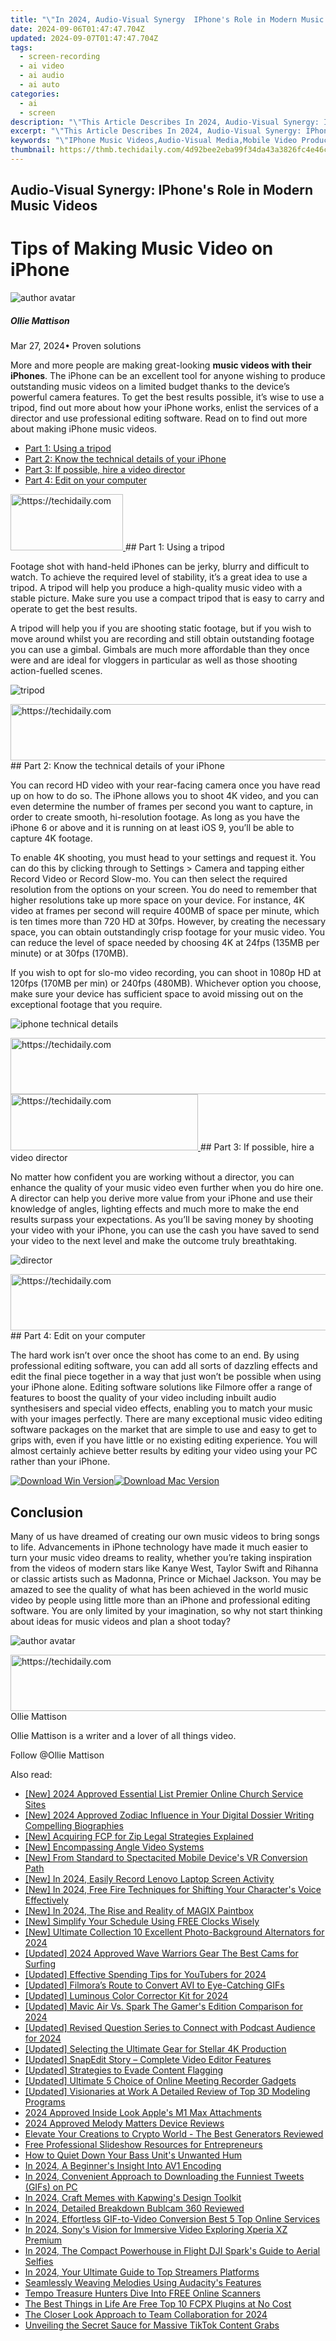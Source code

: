 ```yaml
---
title: "\"In 2024, Audio-Visual Synergy  IPhone's Role in Modern Music Videos\""
date: 2024-09-06T01:47:47.704Z
updated: 2024-09-07T01:47:47.704Z
tags: 
  - screen-recording
  - ai video
  - ai audio
  - ai auto
categories: 
  - ai
  - screen
description: "\"This Article Describes In 2024, Audio-Visual Synergy: IPhone's Role in Modern Music Videos\""
excerpt: "\"This Article Describes In 2024, Audio-Visual Synergy: IPhone's Role in Modern Music Videos\""
keywords: "\"IPhone Music Videos,Audio-Visual Media,Mobile Video Production,IPhones in MVs,Apple Device for MVs,IPod Making Soundscape,IPhone Visuals in MVs\""
thumbnail: https://thmb.techidaily.com/4d92bee2eba99f34da43a3826fc4e46ce3e4a6c22b117140d007c698449c206f.png
---
```


## Audio-Visual Synergy: IPhone's Role in Modern Music Videos

# Tips of Making Music Video on iPhone

![author avatar](https://images.wondershare.com/filmora/article-images/ollie-mattison.jpg)

##### Ollie Mattison

 Mar 27, 2024• Proven solutions

 More and more people are making great-looking **music videos with their iPhones**. The iPhone can be an excellent tool for anyone wishing to produce outstanding music videos on a limited budget thanks to the device’s powerful camera features. To get the best results possible, it’s wise to use a tripod, find out more about how your iPhone works, enlist the services of a director and use professional editing software. Read on to find out more about making iPhone music videos.

* [Part 1: Using a tripod](#part1)
* [Part 2: Know the technical details of your iPhone](#part2)
* [Part 3: If possible, hire a video director](#part3)
* [Part 4: Edit on your computer](#part4)

<!-- affiliate ads begin -->
<a href="https://aligracehair.sjv.io/c/5597632/2115929/19272" target="_top" id="2115929">
  <img src="//a.impactradius-go.com/display-ad/19272-2115929" border="0" alt="https://techidaily.com" width="180" height="90"/>
</a>
<img height="0" width="0" src="https://aligracehair.sjv.io/i/5597632/2115929/19272" style="position:absolute;visibility:hidden;" border="0" />
<!-- affiliate ads end -->
## Part 1: Using a tripod

 Footage shot with hand-held iPhones can be jerky, blurry and difficult to watch. To achieve the required level of stability, it’s a great idea to use a tripod. A tripod will help you produce a high-quality music video with a stable picture. Make sure you use a compact tripod that is easy to carry and operate to get the best results.

 A tripod will help you if you are shooting static footage, but if you wish to move around whilst you are recording and still obtain outstanding footage you can use a gimbal. Gimbals are much more affordable than they once were and are ideal for vloggers in particular as well as those shooting action-fuelled scenes.

![tripod](https://images.wondershare.com/filmora/article-images/jellyfish-metal-spring-tripod.jpg)

<!-- affiliate ads begin -->
<a href="https://appsumo.8odi.net/c/5597632/2123727/7443" target="_top" id="2123727">
  <img src="//a.impactradius-go.com/display-ad/7443-2123727" border="0" alt="https://techidaily.com" width="728" height="90"/>
</a>
<img height="0" width="0" src="https://appsumo.8odi.net/i/5597632/2123727/7443" style="position:absolute;visibility:hidden;" border="0" />
<!-- affiliate ads end -->
## Part 2: Know the technical details of your iPhone

 You can record HD video with your rear-facing camera once you have read up on how to do so. The iPhone allows you to shoot 4K video, and you can even determine the number of frames per second you want to capture, in order to create smooth, hi-resolution footage. As long as you have the iPhone 6 or above and it is running on at least iOS 9, you’ll be able to capture 4K footage.

 To enable 4K shooting, you must head to your settings and request it. You can do this by clicking through to Settings > Camera and tapping either Record Video or Record Slow-mo. You can then select the required resolution from the options on your screen. You do need to remember that higher resolutions take up more space on your device. For instance, 4K video at frames per second will require 400MB of space per minute, which is ten times more than 720 HD at 30fps. However, by creating the necessary space, you can obtain outstandingly crisp footage for your music video. You can reduce the level of space needed by choosing 4K at 24fps (135MB per minute) or at 30fps (170MB).

 If you wish to opt for slo-mo video recording, you can shoot in 1080p HD at 120fps (170MB per min) or 240fps (480MB). Whichever option you choose, make sure your device has sufficient space to avoid missing out on the exceptional footage that you require.

![iphone technical details](https://images.wondershare.com/filmora/article-images/Shooting-iPhone.jpg)

<!-- affiliate ads begin -->
<a href="https://unicoeye.pxf.io/c/5597632/2134247/18498" target="_top" id="2134247">
  <img src="//a.impactradius-go.com/display-ad/18498-2134247" border="0" alt="https://techidaily.com" width="728" height="90"/>
</a>
<img height="0" width="0" src="https://unicoeye.pxf.io/i/5597632/2134247/18498" style="position:absolute;visibility:hidden;" border="0" />
<!-- affiliate ads end -->
<!-- affiliate ads begin -->
<a href="https://25home.pxf.io/c/5597632/2123478/16836" target="_top" id="2123478">
  <img src="//a.impactradius-go.com/display-ad/16836-2123478" border="0" alt="https://techidaily.com" width="300" height="90"/>
</a>
<img height="0" width="0" src="https://25home.pxf.io/i/5597632/2123478/16836" style="position:absolute;visibility:hidden;" border="0" />
<!-- affiliate ads end -->
## Part 3: If possible, hire a video director

 No matter how confident you are working without a director, you can enhance the quality of your music video even further when you do hire one. A director can help you derive more value from your iPhone and use their knowledge of angles, lighting effects and much more to make the end results surpass your expectations. As you’ll be saving money by shooting your video with your iPhone, you can use the cash you have saved to send your video to the next level and make the outcome truly breathtaking.

![director](https://images.wondershare.com/filmora/article-images/director.jpg)

<!-- affiliate ads begin -->
<a href="https://appsumo.8odi.net/c/5597632/2123735/7443" target="_top" id="2123735">
  <img src="//a.impactradius-go.com/display-ad/7443-2123735" border="0" alt="https://techidaily.com" width="600" height="90"/>
</a>
<img height="0" width="0" src="https://appsumo.8odi.net/i/5597632/2123735/7443" style="position:absolute;visibility:hidden;" border="0" />
<!-- affiliate ads end -->
## Part 4: Edit on your computer

 The hard work isn’t over once the shoot has come to an end. By using professional editing software, you can add all sorts of dazzling effects and edit the final piece together in a way that just won’t be possible when using your iPhone alone. Editing software solutions like Filmore offer a range of features to boost the quality of your video including inbuilt audio synthesisers and special video effects, enabling you to match your music with your images perfectly. There are many exceptional music video editing software packages on the market that are simple to use and easy to get to grips with, even if you have little or no existing editing experience. You will almost certainly achieve better results by editing your video using your PC rather than your iPhone.

[![Download Win Version](https://images.wondershare.com/filmora/guide/download-btn-win.jpg)](https://tools.techidaily.com/wondershare/filmora/download/)[![Download Mac Version](https://images.wondershare.com/filmora/guide/download-btn-mac.jpg)](https://tools.techidaily.com/wondershare/filmora/download/)

## Conclusion

 Many of us have dreamed of creating our own music videos to bring songs to life. Advancements in iPhone technology have made it much easier to turn your music video dreams to reality, whether you’re taking inspiration from the videos of modern stars like Kanye West, Taylor Swift and Rihanna or classic artists such as Madonna, Prince or Michael Jackson. You may be amazed to see the quality of what has been achieved in the world music video by people using little more than an iPhone and professional editing software. You are only limited by your imagination, so why not start thinking about ideas for music videos and plan a shoot today?

![author avatar](https://images.wondershare.com/filmora/article-images/ollie-mattison.jpg)

<!-- affiliate ads begin -->
<a href="https://ephamedtechinc.pxf.io/c/5597632/2136616/26400" target="_top" id="2136616">
  <img src="//a.impactradius-go.com/display-ad/26400-2136616" border="0" alt="https://techidaily.com" width="728" height="90"/>
</a>
<img height="0" width="0" src="https://ephamedtechinc.pxf.io/i/5597632/2136616/26400" style="position:absolute;visibility:hidden;" border="0" />
<!-- affiliate ads end -->
Ollie Mattison

Ollie Mattison is a writer and a lover of all things video.

Follow @Ollie Mattison


<ins class="adsbygoogle"
     style="display:block"
     data-ad-format="autorelaxed"
     data-ad-client="ca-pub-7571918770474297"
     data-ad-slot="1223367746"></ins>



<ins class="adsbygoogle"
     style="display:block"
     data-ad-client="ca-pub-7571918770474297"
     data-ad-slot="8358498916"
     data-ad-format="auto"
     data-full-width-responsive="true"></ins>


<span class="atpl-alsoreadstyle">Also read:</span>
<div><ul>
<li><a href="https://fox-info.techidaily.com/new-2024-approved-essential-list-premier-online-church-service-sites/"><u>[New] 2024 Approved  Essential List  Premier Online Church Service Sites</u></a></li>
<li><a href="https://fox-info.techidaily.com/new-2024-approved-zodiac-influence-in-your-digital-dossier-writing-compelling-biographies/"><u>[New] 2024 Approved  Zodiac Influence in Your Digital Dossier  Writing Compelling Biographies</u></a></li>
<li><a href="https://fox-info.techidaily.com/new-acquiring-fcp-for-zip-legal-strategies-explained/"><u>[New] Acquiring FCP for Zip  Legal Strategies Explained</u></a></li>
<li><a href="https://fox-info.techidaily.com/new-encompassing-angle-video-systems/"><u>[New] Encompassing Angle Video Systems</u></a></li>
<li><a href="https://fox-info.techidaily.com/new-from-standard-to-spectacited-mobile-devices-vr-conversion-path/"><u>[New] From Standard to Spectacited  Mobile Device's VR Conversion Path</u></a></li>
<li><a href="https://screen-mirroring-recording.techidaily.com/new-in-2024-easily-record-lenovo-laptop-screen-activity/"><u>[New] In 2024, Easily Record Lenovo Laptop Screen Activity</u></a></li>
<li><a href="https://fox-info.techidaily.com/new-in-2024-free-fire-techniques-for-shifting-your-characters-voice-effectively/"><u>[New] In 2024, Free Fire  Techniques for Shifting Your Character's Voice Effectively</u></a></li>
<li><a href="https://fox-info.techidaily.com/new-in-2024-the-rise-and-reality-of-magix-paintbox/"><u>[New] In 2024, The Rise and Reality of MAGIX Paintbox</u></a></li>
<li><a href="https://fox-info.techidaily.com/new-simplify-your-schedule-using-free-clocks-wisely/"><u>[New] Simplify Your Schedule  Using FREE Clocks Wisely</u></a></li>
<li><a href="https://fox-info.techidaily.com/new-ultimate-collection-10-excellent-photo-background-alternators-for-2024/"><u>[New] Ultimate Collection  10 Excellent Photo-Background Alternators for 2024</u></a></li>
<li><a href="https://fox-info.techidaily.com/updated-2024-approved-wave-warriors-gear-the-best-cams-for-surfing/"><u>[Updated] 2024 Approved  Wave Warriors Gear  The Best Cams for Surfing</u></a></li>
<li><a href="https://fox-info.techidaily.com/updated-effective-spending-tips-for-youtubers-for-2024/"><u>[Updated] Effective Spending Tips for YouTubers for 2024</u></a></li>
<li><a href="https://fox-info.techidaily.com/updated-filmoras-route-to-convert-avi-to-eye-catching-gifs/"><u>[Updated] Filmora’s Route to Convert AVI to Eye-Catching GIFs</u></a></li>
<li><a href="https://fox-info.techidaily.com/updated-luminous-color-corrector-kit-for-2024/"><u>[Updated] Luminous Color Corrector Kit for 2024</u></a></li>
<li><a href="https://fox-info.techidaily.com/updated-mavic-air-vs-spark-the-gamers-edition-comparison-for-2024/"><u>[Updated] Mavic Air Vs. Spark  The Gamer's Edition Comparison for 2024</u></a></li>
<li><a href="https://fox-info.techidaily.com/updated-revised-question-series-to-connect-with-podcast-audience-for-2024/"><u>[Updated] Revised Question Series to Connect with Podcast Audience for 2024</u></a></li>
<li><a href="https://fox-info.techidaily.com/updated-selecting-the-ultimate-gear-for-stellar-4k-production/"><u>[Updated] Selecting the Ultimate Gear for Stellar 4K Production</u></a></li>
<li><a href="https://fox-info.techidaily.com/updated-snapedit-story-complete-video-editor-features/"><u>[Updated] SnapEdit Story – Complete Video Editor Features</u></a></li>
<li><a href="https://youtube-tips.techidaily.com/ed-strategies-to-evade-content-flagging/"><u>[Updated] Strategies to Evade Content Flagging</u></a></li>
<li><a href="https://visual-screen-recording.techidaily.com/updated-ultimate-5-choice-of-online-meeting-recorder-gadgets/"><u>[Updated] Ultimate 5 Choice of Online Meeting Recorder Gadgets</u></a></li>
<li><a href="https://fox-info.techidaily.com/updated-visionaries-at-work-a-detailed-review-of-top-3d-modeling-programs/"><u>[Updated] Visionaries at Work  A Detailed Review of Top 3D Modeling Programs</u></a></li>
<li><a href="https://fox-access.techidaily.com/2024-approved-inside-look-apples-m1-max-attachments/"><u>2024 Approved  Inside Look  Apple's M1 Max Attachments</u></a></li>
<li><a href="https://screen-mirroring-recording.techidaily.com/2024-approved-melody-matters-device-reviews/"><u>2024 Approved  Melody Matters  Device Reviews</u></a></li>
<li><a href="https://fox-http.techidaily.com/elevate-your-creations-to-crypto-world-the-best-generators-reviewed/"><u>Elevate Your Creations to Crypto World - The Best Generators Reviewed</u></a></li>
<li><a href="https://fox-access.techidaily.com/free-professional-slideshow-resources-for-entrepreneurs/"><u>Free Professional Slideshow Resources for Entrepreneurs</u></a></li>
<li><a href="https://techno-recovery.techidaily.com/how-to-quiet-down-your-bass-units-unwanted-hum/"><u>How to Quiet Down Your Bass Unit's Unwanted Hum</u></a></li>
<li><a href="https://fox-info.techidaily.com/in-2024-a-beginners-insight-into-av1-encoding/"><u>In 2024, A Beginner's Insight Into AV1 Encoding</u></a></li>
<li><a href="https://twitter-videos.techidaily.com/in-2024-convenient-approach-to-downloading-the-funniest-tweets-gifs-on-pc/"><u>In 2024, Convenient Approach to Downloading the Funniest Tweets (GIFs) on PC</u></a></li>
<li><a href="https://fox-info.techidaily.com/in-2024-craft-memes-with-kapwings-design-toolkit/"><u>In 2024, Craft Memes with Kapwing's Design Toolkit</u></a></li>
<li><a href="https://fox-info.techidaily.com/in-2024-detailed-breakdown-bublcam-360-reviewed/"><u>In 2024, Detailed Breakdown  Bublcam 360 Reviewed</u></a></li>
<li><a href="https://fox-info.techidaily.com/in-2024-effortless-gif-to-video-conversion-best-5-top-online-services/"><u>In 2024, Effortless GIF-to-Video Conversion  Best 5 Top Online Services</u></a></li>
<li><a href="https://fox-info.techidaily.com/in-2024-sonys-vision-for-immersive-video-exploring-xperia-xz-premium/"><u>In 2024, Sony's Vision for Immersive Video  Exploring Xperia XZ Premium</u></a></li>
<li><a href="https://fox-info.techidaily.com/in-2024-the-compact-powerhouse-in-flight-dji-sparks-guide-to-aerial-selfies/"><u>In 2024, The Compact Powerhouse in Flight  DJI Spark's Guide to Aerial Selfies</u></a></li>
<li><a href="https://fox-info.techidaily.com/in-2024-your-ultimate-guide-to-top-streamers-platforms/"><u>In 2024, Your Ultimate Guide to Top Streamers Platforms</u></a></li>
<li><a href="https://fox-info.techidaily.com/seamlessly-weaving-melodies-using-audacitys-features/"><u>Seamlessly Weaving Melodies Using Audacity's Features</u></a></li>
<li><a href="https://fox-info.techidaily.com/tempo-treasure-hunters-dive-into-free-online-scanners/"><u>Tempo Treasure Hunters  Dive Into FREE Online Scanners</u></a></li>
<li><a href="https://ai-vdieo-software.techidaily.com/the-best-things-in-life-are-free-top-10-fcpx-plugins-at-no-cost/"><u>The Best Things in Life Are Free Top 10 FCPX Plugins at No Cost</u></a></li>
<li><a href="https://fox-info.techidaily.com/the-closer-look-approach-to-team-collaboration-for-2024/"><u>The Closer Look Approach to Team Collaboration for 2024</u></a></li>
<li><a href="https://fox-info.techidaily.com/unveiling-the-secret-sauce-for-massive-tiktok-content-grabs/"><u>Unveiling the Secret Sauce for Massive TikTok Content Grabs</u></a></li>
</ul></div>

